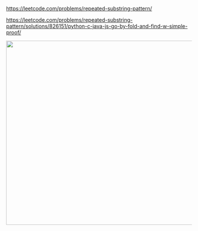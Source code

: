 https://leetcode.com/problems/repeated-substring-pattern/

https://leetcode.com/problems/repeated-substring-pattern/solutions/826151/python-c-java-js-go-by-fold-and-find-w-simple-proof/

<img src="https://github.com/SkosMartren/useful-materials/blob/main/459_sol.png" width="900" height="500"/>
